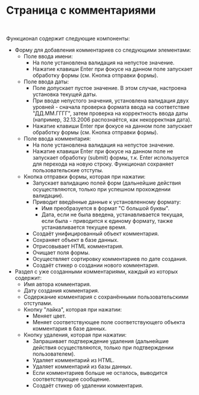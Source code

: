 <h1>Страница с комментариями</h1>
<br>
<p>Функционал содержит следующие компоненты:</p>
<ul>
    <li>Форму для добавления комментариев со следующими элементами:
      <ul>
        <li>Поле ввода имени:
          <ul>
            <li>На поле установлена валидация на непустое значение.</li>
            <li>Нажатие клавиши Enter при фокусе на данном поле запускает обработку формы (см. Кнопка отправки формы).</li>
          </ul>
        </li>
        <li>Поле ввода даты:
          <ul>
            <li>Поле допускает пустое значение. В этом случае, настроена установка текущей даты.</li>
            <li>При вводе непустого значения, установлена валидация двух уровней - сначала проверка формата ввода на соответствие "ДД.ММ.ГГГГ", затем проверка на корректность ввода даты (например, 32.13.2006 распознаётся, как некорректная дата).</li>
            <li>Нажатие клавиши Enter при фокусе на данном поле запускает обработку формы (см. Кнопка отправки формы).</li>
          </ul>
        </li>
        <li>Поле ввода комментария:
          <ul>
            <li>На поле установлена валидация на непустое значение.</li>
            <li>Нажатие клавиши Enter при фокусе на данном поле не запускает обработку (submit) формы, т.к. Enter используется для перехода на новую строку. Функционал сохраняет пользовательские отступы.</li>
          </ul>
        </li>
        <li>Кнопка отправки формы, которая при нажатии:
          <ul>
            <li>Запускает валидацию полей форм (дальнейшие действия осуществляются, только при успешном прохождении валидации).</li>
            <li>Приводит введённые данные к установленному формату: 
                 <ul>
                     <li>Имя преобразуется в формат "С большой буквы".</li>
                     <li>Дата, если не была введена, устанавливается текущая, если была - приводится к единому формату, также устанавливается текущее время.</li>
                 </ul>
            </li>
            <li>Создаёт унифицированный объект комментария.</li>
            <li>Сохраняет объект в базе данных.</li>
            <li>Отрисовывает HTML комментария.</li>          
            <li>Очищает поля формы.</li>                
            <li>Осуществляет сортировку комментариев по дате создания.</li>        
            <li>Создаёт стикер о создании нового комментария.</li>
          </ul>
        </li>
      </ul>
    </li>
    <li>Раздел с уже созданными комментариями, каждый из которых содержит:
      <ul>
        <li>Имя автора комментария.</li>
        <li>Дату создания комментария.</li>
        <li>Содержание комментария с сохранёнными пользовательскими отступами.</li>          
        <li>Кнопку "лайка", которая при нажатии:
          <ul>
            <li>Меняет цвет.</li>
            <li>Меняет соответствующее поле соответствующего объекта комментария в базе данных.</li>
          </ul>
        </li>
        <li>Кнопку удаления, которая при нажатии:
          <ul>
            <li>Запрашивает подтверждение удаления (дальнейшие действия осуществляются, только при подтверждении пользователем).</li>
            <li>Удаляет комментарий из HTML.</li>
            <li>Удаляет комментарий из базы данных.</li>             
            <li>Если комментариев больше не осталось, выводится соответствующее сообщение.</li>              
            <li>Создаёт стикер об удалении комментария.</li> 
          </ul>
        </li>
      </ul>
    </li>
  </ul>
